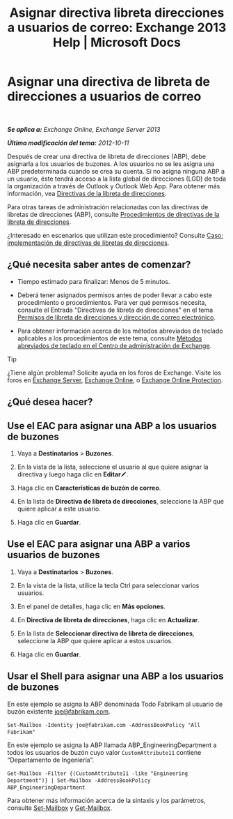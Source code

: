 ﻿---
title: 'Asignar directiva libreta direcciones a usuarios de correo: Exchange 2013 Help | Microsoft Docs'
TOCTitle: Asignar una directiva de libreta de direcciones a usuarios de correo
ms:assetid: bdfe6575-24c0-47d0-9cfb-ece910db248b
ms:mtpsurl: https://technet.microsoft.com/es-es/library/Hh529942(v=EXCHG.150)
ms:contentKeyID: 49895880
ms.date: 04/23/2018
mtps_version: v=EXCHG.150
ms.translationtype: HT
---

# Asignar una directiva de libreta de direcciones a usuarios de correo

 

_**Se aplica a:** Exchange Online, Exchange Server 2013_

_**Última modificación del tema:** 2012-10-11_

Después de crear una directiva de libreta de direcciones (ABP), debe asignarla a los usuarios de buzones. A los usuarios no se les asigna una ABP predeterminada cuando se crea su cuenta. Si no asigna ninguna ABP a un usuario, éste tendrá acceso a la lista global de direcciones (LGD) de toda la organización a través de Outlook y Outlook Web App. Para obtener más información, vea [Directivas de la libreta de direcciones](address-book-policies-exchange-2013-help.md).

Para otras tareas de administración relacionadas con las directivas de libretas de direcciones (ABP), consulte [Procedimientos de directivas de la libreta de direcciones](address-book-policy-procedures-exchange-2013-help.md).

¿Interesado en escenarios que utilizan este procedimiento? Consulte [Caso: implementación de directivas de libretas de direcciones](scenario-deploying-address-book-policies-exchange-2013-help.md).

## ¿Qué necesita saber antes de comenzar?

  - Tiempo estimado para finalizar: Menos de 5 minutos.

  - Deberá tener asignados permisos antes de poder llevar a cabo este procedimiento o procedimientos. Para ver qué permisos necesita, consulte el Entrada "Directivas de libreta de direcciones" en el tema [Permisos de libreta de direcciones y dirección de correo electrónico](email-address-and-address-book-permissions-exchange-2013-help.md).

  - Para obtener información acerca de los métodos abreviados de teclado aplicables a los procedimientos de este tema, consulte [Métodos abreviados de teclado en el Centro de administración de Exchange](keyboard-shortcuts-in-the-exchange-admin-center-exchange-online-protection-help.md).


> [!TIP]
> ¿Tiene algún problema? Solicite ayuda en los foros de Exchange. Visite los foros en <A href="https://go.microsoft.com/fwlink/p/?linkid=60612">Exchange Server</A>, <A href="https://go.microsoft.com/fwlink/p/?linkid=267542">Exchange Online</A>, o <A href="https://go.microsoft.com/fwlink/p/?linkid=285351">Exchange Online Protection</A>.



## ¿Qué desea hacer?

## Use el EAC para asignar una ABP a los usuarios de buzones

1.  Vaya a **Destinatarios** \> **Buzones**.

2.  En la vista de la lista, seleccione el usuario al que quiere asignar la directiva y luego haga clic en **Editar**![Icono Editar](images/Bb124582.6f53ccb2-1f13-4c02-bea0-30690e6ea71d(EXCHG.150).gif "Icono Editar").

3.  Haga clic en **Características de buzón de correo**.

4.  En la lista de **Directiva de libreta de direcciones**, seleccione la ABP que quiere aplicar a este usuario.

5.  Haga clic en **Guardar**.

## Use el EAC para asignar una ABP a varios usuarios de buzones

1.  Vaya a **Destinatarios** \> **Buzones**.

2.  En la vista de la lista, utilice la tecla Ctrl para seleccionar varios usuarios.

3.  En el panel de detalles, haga clic en **Más opciones**.

4.  En **Directiva de libreta de direcciones**, haga clic en **Actualizar**.

5.  En la lista de **Seleccionar directiva de libreta de direcciones**, seleccione la ABP que quiere aplicar a estos usuarios.

6.  Haga clic en **Guardar**.

## Usar el Shell para asignar una ABP a los usuarios de buzones

En este ejemplo se asigna la ABP denominada Todo Fabrikam al usuario de buzón existente joe@fabrikam.com.

    Set-Mailbox -Identity joe@fabrikam.com -AddressBookPolicy "All Fabrikam"

En este ejemplo se asigna la ABP llamada ABP\_EngineeringDepartment a todos los usuarios de buzón cuyo valor `CustomAttribute11` contiene “Departamento de Ingeniería”.

    Get-Mailbox -Filter {(CustomAttribute11 -like "Engineering Department")} | Set-Mailbox -AddressBookPolicy ABP_EngineeringDepartment

Para obtener más información acerca de la sintaxis y los parámetros, consulte [Set-Mailbox](https://technet.microsoft.com/es-es/library/bb123981\(v=exchg.150\)) y [Get-Mailbox](https://technet.microsoft.com/es-es/library/bb123685\(v=exchg.150\)).

